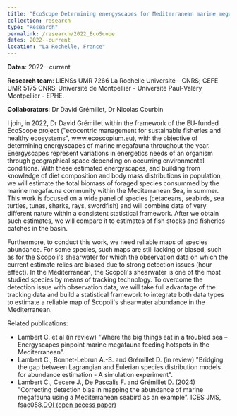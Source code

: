 ```yaml
---
title: "EcoScope Determining energyscapes for Mediterranean marine megafauna"
collection: research
type: "Research"
permalink: /research/2022_EcoScope
dates: 2022--current
location: "La Rochelle, France"
---
```


**Dates**: 2022--current

**Research team**: LIENSs UMR 7266 La Rochelle Université - CNRS; CEFE UMR 5175 CNRS-Université de Montpellier - Université Paul-Valéry Montpellier - EPHE. 

**Collaborators**: Dr David Grémillet, Dr Nicolas Courbin

I join, in 2022, Dr David Grémillet within the framework of the EU-funded EcoScope project ("ecocentric management for sustainable fisheries and healthy ecosystems", www.ecoscopium.eu), with the objective of determining energyscapes of marine megafauna throughout the year. Energyscapes represent variations in energetics needs of an organism through geographical space depending on occurring environmental conditions. With these estimated energyscapes, and building from knowledge of diet composition and body mass distributions in population, we will estimate the total biomass of foraged species consummed by the marine megafauna community within the Mediterranean Sea, in summer. This work is focused on a wide panel of species (cetaceans, seabirds, sea turtles, tunas, sharks, rays, swordfish) and will combine data of very different nature within a consistent statistical framework. After we obtain such estimates, we will compare it to estimates of fish stocks and fisheries catches in the basin. 

Furthermore, to conduct this work, we need reliable maps of species abundance. For some species, such maps are still lacking or biased, such as for the Scopoli's shearwater for which the observation data on which the current estimate relies are biased due to strong detection issues (hour effect). In the Mediterranean, the Scopoli's shearwater is one of the most studied species by means of tracking technology. To overcome the detection issue with observation data, we will take full advantage of the tracking data and build a statistical framework to integrate both data types to estimate a reliable map of Scopoli's shearwater abundance in the Mediterranean. 

Related publications: 
- Lambert C. et al (in review) "Where the big things eat in a troubled sea – Energyscapes pinpoint marine megafauna feeding hotspots in the Mediterranean". 
- Lambert C., Bonnet-Lebrun A.-S. and Grémillet D. (in review) "Bridging the gap between Lagrangian and Eulerian species distribution models for abundance estimation - A simulation experiment".
- Lambert C., Cecere J., De Pascalis F. and Grémillet D. (2024) "Correcting detection bias in mapping the abundance of marine megafauna using a Mediterranean seabird as an example". ICES JMS, fsae058.[DOI (open access paper)](https://academic.oup.com/icesjms/advance-article/doi/10.1093/icesjms/fsae058/7665925#448597616)

